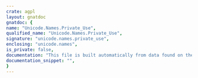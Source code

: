 ```yaml
---
crate: agpl
layout: gnatdoc
gnatdoc: {
name: "Unicode.Names.Private_Use",
qualified_name: "Unicode.Names.Private_Use",
signature: "unicode.names.private_use",
enclosing: "unicode.names",
is_private: false,
documentation: "This file is built automatically from data found on the\nunicode web site (http://www.unicode.org)",
documentation_snippet: "",
}
---
```

